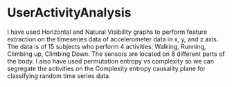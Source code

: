# UserActivityAnalysis

I have used Horizontal and Natural Visibility graphs to perform feature extraction on the timeseries data of accelerometer data in x, y, and z axis. The data is of 15 subjects who perform 4 activities: Walking, Running, Climbing up, Climbing Down. The sensors are located on 8 different parts of the body.
I also have used permutation entropy vs complexity so we can segregate the activities on the Complexity entropy causality plane for classifying random time series data. 
